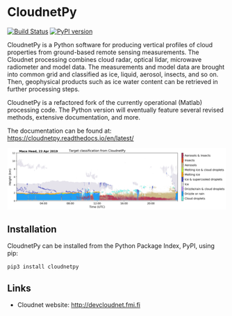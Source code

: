 # CloudnetPy

[![Build Status](https://travis-ci.org/tukiains/cloudnetpy.svg?branch=master)](https://travis-ci.org/tukiains/cloudnetpy)
[![PyPI version](https://badge.fury.io/py/cloudnetpy.svg)](https://badge.fury.io/py/cloudnetpy)


CloudnetPy is a Python software for producing vertical profiles of cloud properties from ground-based remote sensing measurements. The Cloudnet processing combines cloud radar, optical lidar, microwave radiometer and model data. The measurements and model data are brought into common grid and classified as ice, liquid, aerosol, insects, and so on. Then, geophysical products such as ice water content can be retrieved in further processing steps.

CloudnetPy is a refactored fork of the currently operational (Matlab) processing code. The Python version will eventually feature several revised methods, extensive documentation, and more.

The documentation can be found at: https://cloudnetpy.readthedocs.io/en/latest/

<img src="docs/source/_static/20190423_mace-head_classification.png">

Installation
------------

CloudnetPy can be installed from the Python Package Index, PyPI, using pip:
```
pip3 install cloudnetpy
```

Links
-----

- Cloudnet website: http://devcloudnet.fmi.fi

